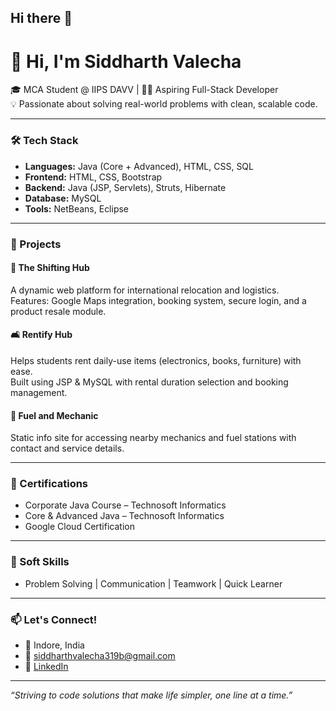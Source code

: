## Hi there 👋

# 👋 Hi, I'm Siddharth Valecha

🎓 MCA Student @ IIPS DAVV | 👨‍💻 Aspiring Full-Stack Developer  
💡 Passionate about solving real-world problems with clean, scalable code.  

---

### 🛠️ Tech Stack
- **Languages:** Java (Core + Advanced), HTML, CSS, SQL  
- **Frontend:** HTML, CSS, Bootstrap  
- **Backend:** Java (JSP, Servlets), Struts, Hibernate  
- **Database:** MySQL  
- **Tools:** NetBeans, Eclipse  

---

### 💼 Projects

#### 🚛 The Shifting Hub
A dynamic web platform for international relocation and logistics.  
Features: Google Maps integration, booking system, secure login, and a product resale module.

#### 🛋️ Rentify Hub
Helps students rent daily-use items (electronics, books, furniture) with ease.  
Built using JSP & MySQL with rental duration selection and booking management.

#### 🔧 Fuel and Mechanic
Static info site for accessing nearby mechanics and fuel stations with contact and service details.

---

### 📜 Certifications
- Corporate Java Course – Technosoft Informatics  
- Core & Advanced Java – Technosoft Informatics  
- Google Cloud Certification

---

### 🤝 Soft Skills
- Problem Solving | Communication | Teamwork | Quick Learner

---

### 📫 Let's Connect!
- 📍 Indore, India  
- 📧 siddharthvalecha319b@gmail.com  
- 💼 [LinkedIn](https://www.linkedin.com/in/siddharth-valecha)

---

_“Striving to code solutions that make life simpler, one line at a time.”_
